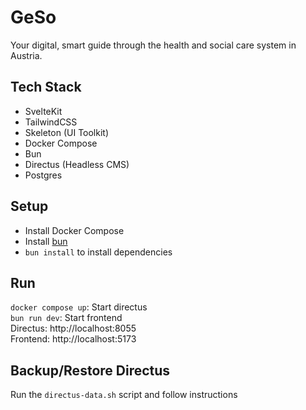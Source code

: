 # GeSo 

Your digital, smart guide through the health and social care system in Austria.

## Tech Stack
* SvelteKit
* TailwindCSS
* Skeleton (UI Toolkit)
* Docker Compose
* Bun
* Directus (Headless CMS)
* Postgres

## Setup
* Install Docker Compose
* Install [bun](https://bun.sh/)
* `bun install` to install dependencies

## Run

`docker compose up`: Start directus  
`bun run dev`: Start frontend  
Directus: http://localhost:8055  
Frontend: http://localhost:5173

## Backup/Restore Directus
Run the `directus-data.sh` script and follow instructions



